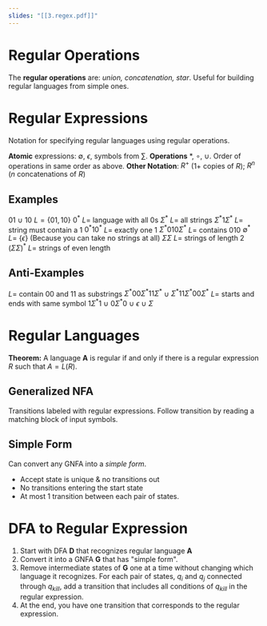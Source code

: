 ```yaml
---
slides: "[[3.regex.pdf]]"
---
```

# Regular Operations
The **regular operations** are: *union, concatenation, star*.
Useful for building regular languages from simple ones.
# Regular Expressions
Notation for specifying regular languages using regular operations.

**Atomic** expressions: $\emptyset$, $\epsilon$, symbols from $\sum$.
**Operations** \*, $\circ$, $\cup$.
	Order of operations in same order as above.
**Other Notation**: $R^+$ (1+ copies of $R$); $R^n$ ($n$ concatenations of $R$)

## Examples
01 $\cup$ 10
	$L = \{01, 10\}$
$0^*$
	$L =$ language with all 0s
$\Sigma ^*$
	$L =$ all strings
$\Sigma ^ * 1 \Sigma ^ *$
	$L =$ string must contain a $1$
$0^*10^*$
	$L =$ exactly one $1$
$\Sigma ^ * 010 \Sigma ^ *$
	$L =$ contains $010$
$\emptyset ^ *$
	$L =$ $\{\epsilon\}$ (Because you can take no strings at all)
$\Sigma \Sigma$
	$L =$ strings of length 2
$(\Sigma \Sigma) ^ *$
	$L =$ strings of even length
## Anti-Examples
$L =$ contain 00 and 11 as substrings
	$\Sigma ^ * 00 \Sigma ^ * 11 \Sigma ^ *$ $\cup$ $\Sigma ^ * 11 \Sigma ^ * 00 \Sigma ^ *$
$L =$ starts and ends with same symbol
	$1 \Sigma ^ * 1$ $\cup$ $0 \Sigma ^ * 0$ $\cup$ $\epsilon$ $\cup$ $\Sigma$
# Regular Languages
**Theorem:** A language **A** is regular if and only if there is a regular expression $R$ such that $A = L(R)$.
## Generalized NFA
Transitions labeled with regular expressions.
	Follow transition by reading a matching block of input symbols.

## Simple Form
Can convert any GNFA into a *simple form*.
- Accept state is unique & no transitions out
- No transitions entering the start state
- At most 1 transition between each pair of states.
# DFA to Regular Expression
1. Start with DFA **D** that recognizes regular language **A**
2. Convert it into a GNFA **G** that has "simple form". 
3. Remove intermediate states of **G** one at a time without changing which language it recognizes.
	For each pair of states, $q_i$ and $q_j$ connected through $q_{kill}$, add a transition that includes all conditions of $q_{kill}$ in the regular expression.
4. At the end, you have one transition that corresponds to the regular expression.
